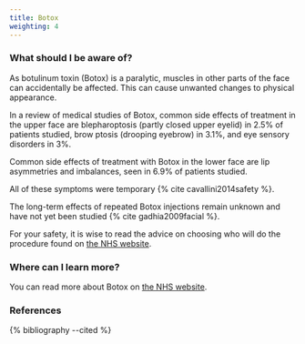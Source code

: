 ```yaml
---
title: Botox
weighting: 4
---
```


### What should I be aware of? 

As botulinum toxin (Botox) is a paralytic, muscles in other parts of the face can accidentally be affected. This can cause unwanted changes to physical appearance.

In a review of medical studies of Botox, common side effects of treatment in the upper face are blepharoptosis (partly closed upper eyelid) in 2.5% of patients studied, brow ptosis (drooping eyebrow) in 3.1%, and eye sensory disorders in 3%.

Common side effects of treatment with Botox in the lower face are lip asymmetries and imbalances, seen in 6.9% of patients studied.

All of these symptoms were temporary {% cite cavallini2014safety %}.

The long-term effects of repeated Botox injections remain unknown and have not yet been studied {% cite gadhia2009facial %}.

For your safety, it is wise to read the advice on choosing who will do the procedure found on [the NHS website](https://www.nhs.uk/conditions/cosmetic-procedures/choosing-who-will-do-your-procedure/).

### Where can I learn more?

You can read more about Botox on [the NHS website](http://www.nhs.uk/Conditions/cosmetic-treatments-guide/Pages/botulinum-toxin-Botox-injections.aspx).

### References

{% bibliography --cited %}
